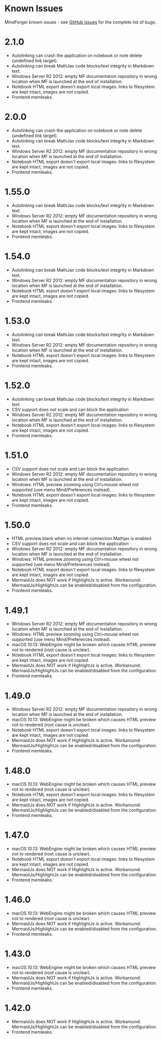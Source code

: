 # Known Issues

MindForger known issues - see [GitHub issues](https://github.com/dvorka/mindforger/issues?q=is%3Aopen+is%3Aissue+label%3A%22bug+%3Alady_beetle%3A%22)
for the complete list of bugs.

# 2.1.0

* Autolinking can crash the application on notebook or note delete (undefined link target).
* Autolinking can break MathJax code blocks/text integrity in Markdown text.
* Windows Server R2 2012: empty MF documentation repository in wrong location when MF is launched
  at the end of installation.
* Notebook HTML export doesn't export local images: links to filesystem are kept intact, images
  are not copied.
* Frontend memleaks.

# 2.0.0

* Autolinking can crash the application on notebook or note delete (undefined link target).
* Autolinking can break MathJax code blocks/text integrity in Markdown text.
* Windows Server R2 2012: empty MF documentation repository in wrong location when MF is launched
  at the end of installation.
* Notebook HTML export doesn't export local images: links to filesystem are kept intact, images
  are not copied.
* Frontend memleaks.

# 1.55.0

* Autolinking can break MathJax code blocks/text integrity in Markdown text.
* Windows Server R2 2012: empty MF documentation repository in wrong location when MF is launched
  at the end of installation.
* Notebook HTML export doesn't export local images: links to filesystem are kept intact, images
  are not copied.
* Frontend memleaks.

# 1.54.0

* Autolinking can break MathJax code blocks/text integrity in Markdown text.
* Windows Server R2 2012: empty MF documentation repository in wrong location when MF is launched
  at the end of installation.
* Notebook HTML export doesn't export local images: links to filesystem are kept intact, images
  are not copied.
* Frontend memleaks.

# 1.53.0

* Autolinking can break MathJax code blocks/text integrity in Markdown text.
* Windows Server R2 2012: empty MF documentation repository in wrong location when MF is launched
  at the end of installation.
* Notebook HTML export doesn't export local images: links to filesystem are kept intact, images
  are not copied.
* Frontend memleaks.

# 1.52.0

* Autolinking can break MathJax code blocks/text integrity in Markdown text.
* CSV support does not scale and can block the application
* Windows Server R2 2012: empty MF documentation repository in wrong location when MF is launched
  at the end of installation.
* Notebook HTML export doesn't export local images: links to filesystem are kept intact, images
  are not copied.
* Frontend memleaks.

# 1.51.0

* CSV support does not scale and can block the application
* Windows Server R2 2012: empty MF documentation repository in wrong location when MF is launched
  at the end of installation.
* Windows: HTML preview zooming using Ctrl+mouse wheel not supported (use menu Mind/Preferences instead).
* Notebook HTML export doesn't export local images: links to filesystem are kept intact, images
  are not copied.
* Frontend memleaks.

# 1.50.0

* HTML preview blank when no internet connection Mathjax is enabled
* CSV support does not scale and can block the application
* Windows Server R2 2012: empty MF documentation repository in wrong location when MF is launched
  at the end of installation.
* Windows: HTML preview zooming using Ctrl+mouse wheel not supported (use menu Mind/Preferences instead).
* Notebook HTML export doesn't export local images: links to filesystem are kept intact, images
  are not copied.
* MermaidJs does NOT work if HighlightJs is active. Workaround: MermaidJs/HighlightJs can be
  enabled/disabled from the configuration.
* Frontend memleaks.

# 1.49.1

* Windows Server R2 2012: empty MF documentation repository in wrong location when MF is launched
  at the end of installation.
* Windows: HTML preview zooming using Ctrl+mouse wheel not supported (use menu Mind/Preferences instead).
* macOS 10.13: WebEngine might be broken which causes HTML preview not to rendered (root cause
  is unclear).
* Notebook HTML export doesn't export local images: links to filesystem are kept intact, images
  are not copied.
* MermaidJs does NOT work if HighlightJs is active. Workaround: MermaidJs/HighlightJs can be
  enabled/disabled from the configuration.
* Frontend memleaks.

# 1.49.0

* Windows Server R2 2012: empty MF documentation repository in wrong location when MF is launched
  at the end of installation.
* macOS 10.13: WebEngine might be broken which causes HTML preview not to rendered (root cause
  is unclear).
* Notebook HTML export doesn't export local images: links to filesystem are kept intact, images
  are not copied.
* MermaidJs does NOT work if HighlightJs is active. Workaround: MermaidJs/HighlightJs can be
  enabled/disabled from the configuration.
* Frontend memleaks.

# 1.48.0

* macOS 10.13: WebEngine might be broken which causes HTML preview not to rendered (root cause
  is unclear).
* Notebook HTML export doesn't export local images: links to filesystem are kept intact, images
  are not copied.
* MermaidJs does NOT work if HighlightJs is active. Workaround: MermaidJs/HighlightJs can be
  enabled/disabled from the configuration.
* Frontend memleaks.

# 1.47.0

* macOS 10.13: WebEngine might be broken which causes HTML preview not to rendered (root cause is unclear).
* Notebook HTML export doesn't export local images: links to filesystem are kept intact,
  images are not copied.
* MermaidJs does NOT work if HighlightJs is active. Workaround: MermaidJs/HighlightJs
  can be enabled/disabled from the configuration.
* Frontend memleaks.

# 1.46.0

* macOS 10.13: WebEngine might be broken which causes HTML preview not to rendered (root cause is unclear).
* MermaidJs does NOT work if HighlightJs is active. Workaround: MermaidJs/HighlightJs
  can be enabled/disabled from the configuration.
* Frontend memleaks.

# 1.43.0

* macOS 10.13: WebEngine might be broken which causes HTML preview not to rendered (root cause is unclear).
* MermaidJs does NOT work if HighlightJs is active. Workaround: MermaidJs/HighlightJs
  can be enabled/disabled from the configuration.
* Frontend memleaks.

# 1.42.0

* MermaidJs does NOT work if HighlightJs is active. Workaround: MermaidJs/HighlightJs
  can be enabled/disabled from the configuration.
* Frontend memleaks.
